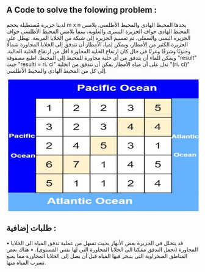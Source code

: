 ## A Code to solve the folowing problem : 
لدينا جزيرة مُستطيلة بحجم m x n يحدها المحيط الهادي والمحيط الأطلسي. يلامس المحيط الهادي حواف الجزيرة اليسرى والعلوية، بينما يلامس المحيط الأطلسي حواف الجزيرة اليمنى والسفلى.
تم تقسيم الجزيرة إلی شبكة من الخلایا المربعة. تهطل علی الجزیرة الکثیر من الأمطار، ویمکن لمیاہ الأمطار
أن تتدفق إلى الخلايا المجاورة شمالًا وجنوبًا وشرقًا وغربًا في حال كان ارتفاع الخلية المجاورة أقل من ارتفاع الخلية الحالية. ويمكن للماء أن يتدفق من أي خلية مجاورة للمحيط إلى المحيط.
اطبع مصفوفة "result" حيث "resulti = ri، ci" تدل على أن مياه الأمطار يمكن أن تتدفق من الخلية "(ri، ci)" إلى كل من المحيط الهادي والمحيط الأطلسي.

![alt text](exampleImage.png)
## طلبات إضافية :
• قد يتخلل في الجزيرة بعض الأنهار بحيث تسهل من عملية تدفق المياه الى الخلايا المجاورة
(تجعل التدفق ممکنا الى الخلایا المجاورة التي لها نفس المستوى).
• هناك بعض المناطق الصحراوية التي يتبخر فيها المياه قبل أن يصل إلى الخلايا المجاورة مما يمنع
تسرب المیاه منها.